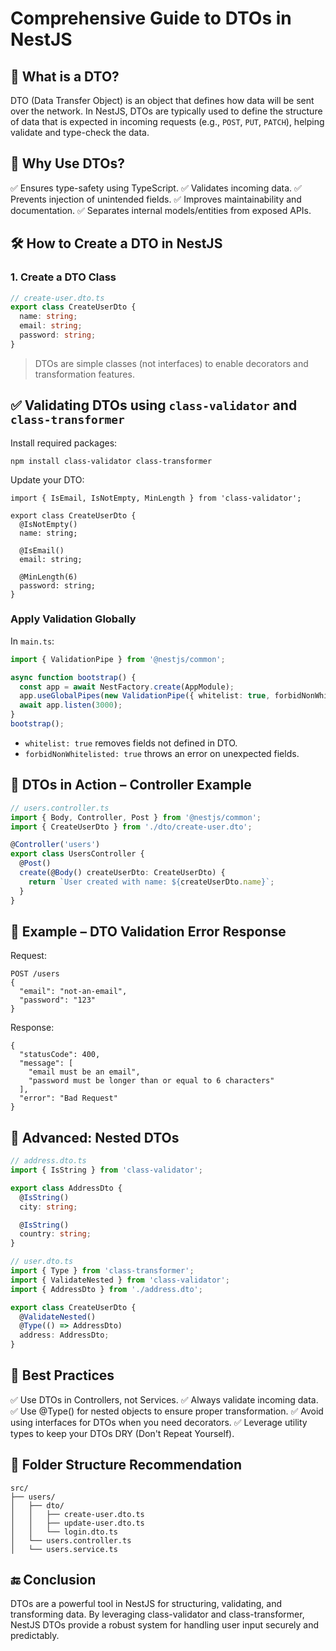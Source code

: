 # Comprehensive Guide to DTOs in NestJS
## 📌 What is a DTO?
DTO (Data Transfer Object) is an object that defines how data will be sent over the network. In NestJS, DTOs are typically used to define the structure of data that is expected in incoming requests (e.g., `POST`, `PUT`, `PATCH`), helping validate and type-check the data.

## 🎯 Why Use DTOs?
✅ Ensures type-safety using TypeScript.
✅ Validates incoming data.
✅ Prevents injection of unintended fields.
✅ Improves maintainability and documentation.
✅ Separates internal models/entities from exposed APIs.

## 🛠️ How to Create a DTO in NestJS
### 1. Create a DTO Class
```ts
// create-user.dto.ts
export class CreateUserDto {
  name: string;
  email: string;
  password: string;
}
```
> DTOs are simple classes (not interfaces) to enable decorators and transformation features.

## ✅ Validating DTOs using `class-validator` and `class-transformer`
Install required packages:
```
npm install class-validator class-transformer
```
Update your DTO:
```
import { IsEmail, IsNotEmpty, MinLength } from 'class-validator';

export class CreateUserDto {
  @IsNotEmpty()
  name: string;

  @IsEmail()
  email: string;

  @MinLength(6)
  password: string;
}
```
### Apply Validation Globally
In `main.ts`:
```ts
import { ValidationPipe } from '@nestjs/common';

async function bootstrap() {
  const app = await NestFactory.create(AppModule);
  app.useGlobalPipes(new ValidationPipe({ whitelist: true, forbidNonWhitelisted: true }));
  await app.listen(3000);
}
bootstrap();
```
- `whitelist: true` removes fields not defined in DTO.
- `forbidNonWhitelisted: true` throws an error on unexpected fields.
## 🧠 DTOs in Action – Controller Example
```ts
// users.controller.ts
import { Body, Controller, Post } from '@nestjs/common';
import { CreateUserDto } from './dto/create-user.dto';

@Controller('users')
export class UsersController {
  @Post()
  create(@Body() createUserDto: CreateUserDto) {
    return `User created with name: ${createUserDto.name}`;
  }
}
```
## 🧪 Example – DTO Validation Error Response
Request:
```
POST /users
{
  "email": "not-an-email",
  "password": "123"
}
```
Response:
```
{
  "statusCode": 400,
  "message": [
    "email must be an email",
    "password must be longer than or equal to 6 characters"
  ],
  "error": "Bad Request"
}
```
## 🔐 Advanced: Nested DTOs
```ts
// address.dto.ts
import { IsString } from 'class-validator';

export class AddressDto {
  @IsString()
  city: string;

  @IsString()
  country: string;
}
```
```ts
// user.dto.ts
import { Type } from 'class-transformer';
import { ValidateNested } from 'class-validator';
import { AddressDto } from './address.dto';

export class CreateUserDto {
  @ValidateNested()
  @Type(() => AddressDto)
  address: AddressDto;
}
```
## 🚨 Best Practices
✅ Use DTOs in Controllers, not Services.
✅ Always validate incoming data.
✅ Use @Type() for nested objects to ensure proper transformation.
✅ Avoid using interfaces for DTOs when you need decorators.
✅ Leverage utility types to keep your DTOs DRY (Don't Repeat Yourself).
## 📁 Folder Structure Recommendation
```
src/
├── users/
│   ├── dto/
│   │   ├── create-user.dto.ts
│   │   ├── update-user.dto.ts
│   │   └── login.dto.ts
│   └── users.controller.ts
│   └── users.service.ts
```
## 🔚 Conclusion
DTOs are a powerful tool in NestJS for structuring, validating, and transforming data. By leveraging class-validator and class-transformer, NestJS DTOs provide a robust system for handling user input securely and predictably.








